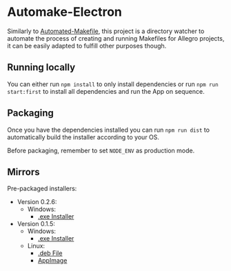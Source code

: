 # Automake-Electron

Similarly to [Automated-Makefile](https://github.com/coutlcdo/Automated-Makefile), this project is a directory watcher to automate the process of creating and running Makefiles for Allegro projects, it can be easily adapted to fulfill other purposes though.

## Running locally

You can either run `npm install` to only install dependencies or run `npm run start:first` to install all dependencies and run the App on sequence.

## Packaging

Once you have the dependencies installed you can run `npm run dist` to automatically build the installer according to
your OS.

Before packaging, remember to set `NODE_ENV` as production mode.

## Mirrors

Pre-packaged installers:
- Version 0.2.6:
	- Windows:
		- [.exe Installer](https://www.dropbox.com/s/5v9du3e1f30myo6/Automake%20Setup%200.2.6.exe?dl=0)
- Version 0.1.5:
	- Windows:
		- [.exe Installer](https://www.dropbox.com/s/f3k76mv6d8l813j/Automake%20Setup%200.1.5.exe?dl=0)
	- Linux:
		- [.deb File](https://www.dropbox.com/s/gip1x0dfs8bp6ik/automated-makefile-electron_0.1.5_amd64.deb?dl=0)
		- [AppImage](https://www.dropbox.com/s/r28jaz4lcviogbk/Automake-0.1.5.AppImage?dl=0)
